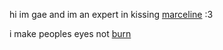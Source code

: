 hi im gae and im an expert in kissing [marceline](https://github.com/Marcelinee) :3

i make peoples eyes not [burn](https://github.com/catppuccin)
